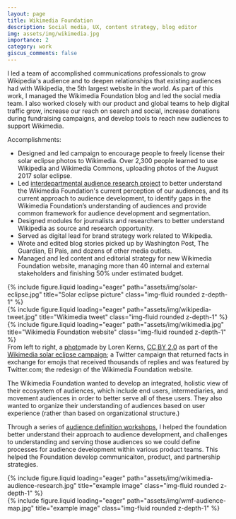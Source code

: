 ```yaml
---
layout: page
title: Wikimedia Foundation
description: Social media, UX, content strategy, blog editor
img: assets/img/wikimedia.jpg
importance: 2
category: work
giscus_comments: false
---
```


I led a team of accomplished communications professionals to grow Wikipedia's audience and to deepen relationships that existing audiences had with Wikipedia, the 5th largest website in the world. As part of this work, I managed the Wikimedia Foundation blog and led the social media team. I also worked closely with our product and global teams to help digital traffic grow, increase our reach on search and social, increase donations during fundraising campaigns, and develop tools to reach new audiences to support Wikimedia.

Accomplishments:

- Designed and led campaign to encourage people to freely license their solar eclipse photos to Wikimedia. Over 2,300 people learned to use Wikipedia and Wikimedia Commons, uploading photos of the August 2017 solar eclipse.
- Led <a href="https://meta.wikimedia.org/wiki/Wikimedia_Foundation/Communications/Audience_research">interdepartmental audience research project</a> to better understand the Wikimedia Foundation's current perception of our audiences, and its current approach to audience development, to identify gaps in the Wikimedia Foundation’s understanding of audiences and provide common framework for audience development and segmentation.
- Designed modules for journalists and researchers to better understand Wikipedia as source and research opportunity.
- Served as digital lead for brand strategy work related to Wikipedia. 
- Wrote and edited blog stories picked up by Washington Post, The Guardian, El Pais, and dozens of other media outlets. 
- Managed and led content and editorial strategy for new Wikimedia Foundation website, managing more than 40 internal and external stakeholders and finishing 50% under estimated budget.


<div class="row">
    <div class="col-sm mt-3 mt-md-0">
        {% include figure.liquid loading="eager" path="assets/img/solar-eclipse.jpg" title="Solar eclipse picture" class="img-fluid rounded z-depth-1" %}
    </div>
    <div class="col-sm mt-3 mt-md-0">
        {% include figure.liquid loading="eager" path="assets/img/wikipedia-tweet.jpg" title="Wikimedia tweet" class="img-fluid rounded z-depth-1" %}
    </div>
    <div class="col-sm mt-3 mt-md-0">
        {% include figure.liquid loading="eager" path="assets/img/wikimedia.jpg" title="Wikimedia Foundation website" class="img-fluid rounded z-depth-1" %}
    </div>
</div>
<div class="caption">
    From left to right, a <a href="https://commons.wikimedia.org/wiki/File:2017_eclipse_Tigard,_Oregon_Luna_enjoying_the_eclipse%3F_(36588492372).jpg">photo</a>made by Loren Kerns, <a href="https://creativecommons.org/licenses/by/2.0/deed.en">CC BY 2.0</a> as part of the <a href="https://wikimediafoundation.org/news/2017/08/29/solar-eclipse-photos/">Wikimedia solar eclipse campaign</a>; a Twitter campaign that returned facts in exchange for emojis that received thousands of replies and was featured by Twitter.com; the redesign of the Wikimedia Foundation website.
</div>

The Wikimedia Foundation wanted to develop an integrated, holistic view of their ecosystem of audiences, which include end users, intermediaries, and movement audiences in order to better serve all of these users. They also wanted to organize their understanding of audiences based on user experience (rather than based on organizational structure.) 

Through a series of <a href="https://meta.wikimedia.org/wiki/Wikimedia_Foundation/Communications/Audience_research/Process">audience definition workshops</a>, I helped the foundation better understand their approach to audience development, and challenges to understanding and serving those audiences so we could define processes for audience development within various product teams. This helped the Foundation develop communicaiton, product, and partnership strategies.

<div class="row">
    <div class="col-sm mt-3 mt-md-0">
        {% include figure.liquid loading="eager" path="assets/img/wikimedia-audience-research.jpg" title="example image" class="img-fluid rounded z-depth-1" %}
    </div>
</div>

<div class="row">
    <div class="col-sm mt-3 mt-md-0">
        {% include figure.liquid loading="eager" path="assets/img/wmf-audience-map.jpg" title="example image" class="img-fluid rounded z-depth-1" %}
    </div>
</div>



